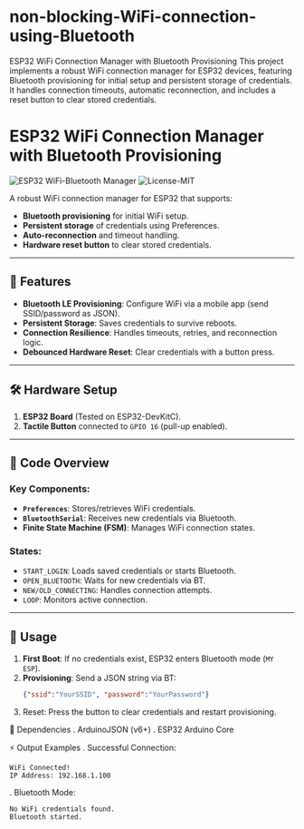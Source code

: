 # non-blocking-WiFi-connection-using-Bluetooth
ESP32 WiFi Connection Manager with Bluetooth Provisioning This project implements a robust WiFi connection manager for ESP32 devices, featuring Bluetooth provisioning for initial setup and persistent storage of credentials. It handles connection timeouts, automatic reconnection, and includes a reset button to clear stored credentials.

# ESP32 WiFi Connection Manager with Bluetooth Provisioning

![ESP32 WiFi-Bluetooth Manager](https://img.shields.io/badge/Platform-ESP32-blue) ![License-MIT](https://img.shields.io/badge/License-MIT-green)

A robust WiFi connection manager for ESP32 that supports:
- **Bluetooth provisioning** for initial WiFi setup.
- **Persistent storage** of credentials using Preferences.
- **Auto-reconnection** and timeout handling.
- **Hardware reset button** to clear stored credentials.

---

## 📌 Features
- **Bluetooth LE Provisioning**: Configure WiFi via a mobile app (send SSID/password as JSON).
- **Persistent Storage**: Saves credentials to survive reboots.
- **Connection Resilience**: Handles timeouts, retries, and reconnection logic.
- **Debounced Hardware Reset**: Clear credentials with a button press.

---

## 🛠 Hardware Setup
1. **ESP32 Board** (Tested on ESP32-DevKitC).
2. **Tactile Button** connected to `GPIO 16` (pull-up enabled).

---

## 📝 Code Overview
### Key Components:
- **`Preferences`**: Stores/retrieves WiFi credentials.
- **`BluetoothSerial`**: Receives new credentials via Bluetooth.
- **Finite State Machine (FSM)**: Manages WiFi connection states.

### States:
- `START_LOGIN`: Loads saved credentials or starts Bluetooth.
- `OPEN_BLUETOOTH`: Waits for new credentials via BT.
- `NEW/OLD_CONNECTING`: Handles connection attempts.
- `LOOP`: Monitors active connection.

---

## 🔧 Usage
1. **First Boot**: If no credentials exist, ESP32 enters Bluetooth mode (`MY ESP`).
2. **Provisioning**: Send a JSON string via BT:
   ```json
   {"ssid":"YourSSID", "password":"YourPassword"}
3. Reset: Press the button to clear credentials and restart provisioning.

📄 Dependencies
    . ArduinoJSON (v6+)
    . ESP32 Arduino Core

⚡ Output Examples
 . Successful Connection:

    WiFi Connected!
    IP Address: 192.168.1.100
 . Bluetooth Mode:

    No WiFi credentials found.
    Bluetooth started.
